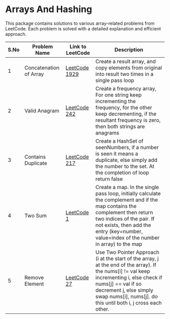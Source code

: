 # Arrays And Hashing

This package contains solutions to various array-related problems from LeetCode. Each problem is solved with a detailed explanation and efficient approach.

| S.No | Problem Name                | Link to LeetCode                                      | Description                                                                                        |
|------|-----------------------------|-------------------------------------------------------|----------------------------------------------------------------------------------------------------|
| 1    | Concatenation of Array      | [LeetCode 1929](https://leetcode.com/problems/concatenation-of-array/) | Create a result array, and copy elements from original into result two times in a single pass loop |
| 2    | Valid Anagram               | [LeetCode 242](https://leetcode.com/problems/valid-anagram/)           | Create a frequency array, For one string keep incrementing the frequency, for the other keep decrementing, if the resultant frequency is zero, then both strings are anagrams |
| 3    | Contains Duplicate          | [LeetCode 217](https://leetcode.com/problems/contains-duplicate/)      | Create a HashSet of seenNumbers, if a number is seen it means a duplicate, else simply add the number to the set. At the completion of loop return false |
| 4    | Two Sum                     | [LeetCode 1](https://leetcode.com/problems/two-sum/)                   | Create a map. In the single pass loop, initially calculate the complement and if the map contains the complement then return two indices of the pair. If not exists, then add the entry (key=number, value=index of the number in array) to the map |
| 5    | Remove Element              | [LeetCode 27](https://leetcode.com/problems/remove-element/)           | Use Two Pointer Approach (i at the start of the array, j at the end of the array). If the nums[i] != val keep incrementing i, else check if nums[j] == val if so decrement j, else simply swap nums[i], nums[j]. do this until both i, j cross each other. |